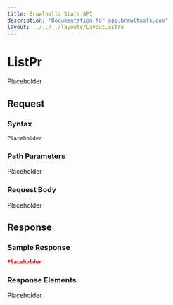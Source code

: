 ```yaml
---
title: Brawlhalla Stats API
description: 'Documentation for api.brawltools.com'
layout: ../../../layouts/Layout.astro
---
```


# ListPr

Placeholder

## Request

### Syntax

```Placeholder```

### Path Parameters

Placeholder

### Request Body

Placeholder

## Response

### Sample Response

```json
Placeholder
```

### Response Elements

Placeholder